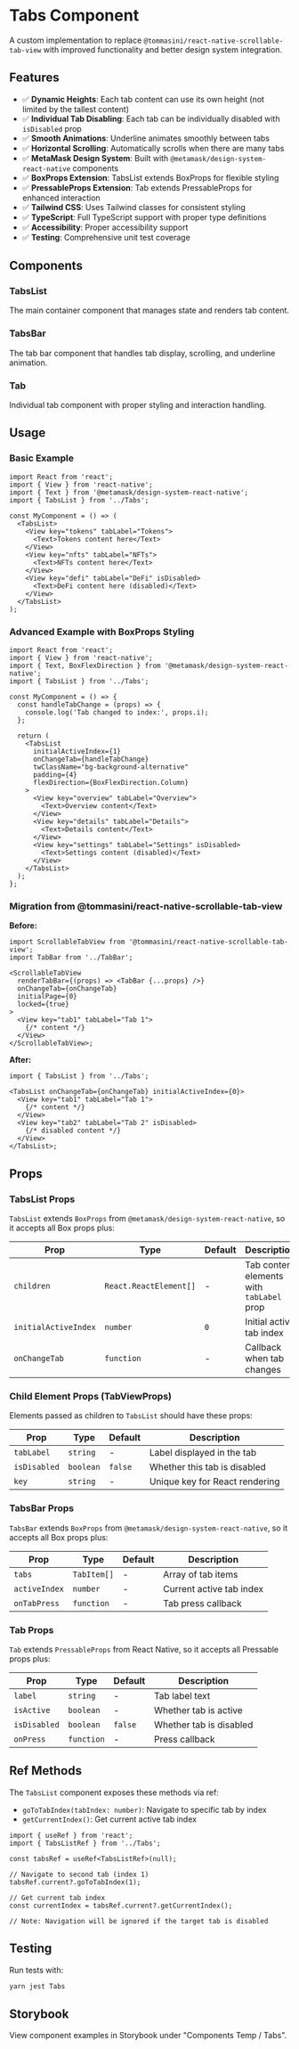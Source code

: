 # Tabs Component

A custom implementation to replace `@tommasini/react-native-scrollable-tab-view` with improved functionality and better design system integration.

## Features

- ✅ **Dynamic Heights**: Each tab content can use its own height (not limited by the tallest content)
- ✅ **Individual Tab Disabling**: Each tab can be individually disabled with `isDisabled` prop
- ✅ **Smooth Animations**: Underline animates smoothly between tabs
- ✅ **Horizontal Scrolling**: Automatically scrolls when there are many tabs
- ✅ **MetaMask Design System**: Built with `@metamask/design-system-react-native` components
- ✅ **BoxProps Extension**: TabsList extends BoxProps for flexible styling
- ✅ **PressableProps Extension**: Tab extends PressableProps for enhanced interaction
- ✅ **Tailwind CSS**: Uses Tailwind classes for consistent styling
- ✅ **TypeScript**: Full TypeScript support with proper type definitions
- ✅ **Accessibility**: Proper accessibility support
- ✅ **Testing**: Comprehensive unit test coverage

## Components

### TabsList

The main container component that manages state and renders tab content.

### TabsBar

The tab bar component that handles tab display, scrolling, and underline animation.

### Tab

Individual tab component with proper styling and interaction handling.

## Usage

### Basic Example

```tsx
import React from 'react';
import { View } from 'react-native';
import { Text } from '@metamask/design-system-react-native';
import { TabsList } from '../Tabs';

const MyComponent = () => (
  <TabsList>
    <View key="tokens" tabLabel="Tokens">
      <Text>Tokens content here</Text>
    </View>
    <View key="nfts" tabLabel="NFTs">
      <Text>NFTs content here</Text>
    </View>
    <View key="defi" tabLabel="DeFi" isDisabled>
      <Text>DeFi content here (disabled)</Text>
    </View>
  </TabsList>
);
```

### Advanced Example with BoxProps Styling

```tsx
import React from 'react';
import { View } from 'react-native';
import { Text, BoxFlexDirection } from '@metamask/design-system-react-native';
import { TabsList } from '../Tabs';

const MyComponent = () => {
  const handleTabChange = (props) => {
    console.log('Tab changed to index:', props.i);
  };

  return (
    <TabsList
      initialActiveIndex={1}
      onChangeTab={handleTabChange}
      twClassName="bg-background-alternative"
      padding={4}
      flexDirection={BoxFlexDirection.Column}
    >
      <View key="overview" tabLabel="Overview">
        <Text>Overview content</Text>
      </View>
      <View key="details" tabLabel="Details">
        <Text>Details content</Text>
      </View>
      <View key="settings" tabLabel="Settings" isDisabled>
        <Text>Settings content (disabled)</Text>
      </View>
    </TabsList>
  );
};
```

### Migration from @tommasini/react-native-scrollable-tab-view

**Before:**

```tsx
import ScrollableTabView from '@tommasini/react-native-scrollable-tab-view';
import TabBar from '../TabBar';

<ScrollableTabView
  renderTabBar={(props) => <TabBar {...props} />}
  onChangeTab={onChangeTab}
  initialPage={0}
  locked={true}
>
  <View key="tab1" tabLabel="Tab 1">
    {/* content */}
  </View>
</ScrollableTabView>;
```

**After:**

```tsx
import { TabsList } from '../Tabs';

<TabsList onChangeTab={onChangeTab} initialActiveIndex={0}>
  <View key="tab1" tabLabel="Tab 1">
    {/* content */}
  </View>
  <View key="tab2" tabLabel="Tab 2" isDisabled>
    {/* disabled content */}
  </View>
</TabsList>;
```

## Props

### TabsList Props

`TabsList` extends `BoxProps` from `@metamask/design-system-react-native`, so it accepts all Box props plus:

| Prop                 | Type                   | Default | Description                               |
| -------------------- | ---------------------- | ------- | ----------------------------------------- |
| `children`           | `React.ReactElement[]` | -       | Tab content elements with `tabLabel` prop |
| `initialActiveIndex` | `number`               | `0`     | Initial active tab index                  |
| `onChangeTab`        | `function`             | -       | Callback when tab changes                 |

### Child Element Props (TabViewProps)

Elements passed as children to `TabsList` should have these props:

| Prop         | Type      | Default | Description                    |
| ------------ | --------- | ------- | ------------------------------ |
| `tabLabel`   | `string`  | -       | Label displayed in the tab     |
| `isDisabled` | `boolean` | `false` | Whether this tab is disabled   |
| `key`        | `string`  | -       | Unique key for React rendering |

### TabsBar Props

`TabsBar` extends `BoxProps` from `@metamask/design-system-react-native`, so it accepts all Box props plus:

| Prop          | Type        | Default | Description              |
| ------------- | ----------- | ------- | ------------------------ |
| `tabs`        | `TabItem[]` | -       | Array of tab items       |
| `activeIndex` | `number`    | -       | Current active tab index |
| `onTabPress`  | `function`  | -       | Tab press callback       |

### Tab Props

`Tab` extends `PressableProps` from React Native, so it accepts all Pressable props plus:

| Prop         | Type       | Default | Description             |
| ------------ | ---------- | ------- | ----------------------- |
| `label`      | `string`   | -       | Tab label text          |
| `isActive`   | `boolean`  | -       | Whether tab is active   |
| `isDisabled` | `boolean`  | `false` | Whether tab is disabled |
| `onPress`    | `function` | -       | Press callback          |

## Ref Methods

The `TabsList` component exposes these methods via ref:

- `goToTabIndex(tabIndex: number)`: Navigate to specific tab by index
- `getCurrentIndex()`: Get current active tab index

```tsx
import { useRef } from 'react';
import { TabsListRef } from '../Tabs';

const tabsRef = useRef<TabsListRef>(null);

// Navigate to second tab (index 1)
tabsRef.current?.goToTabIndex(1);

// Get current tab index
const currentIndex = tabsRef.current?.getCurrentIndex();

// Note: Navigation will be ignored if the target tab is disabled
```

## Testing

Run tests with:

```bash
yarn jest Tabs
```

## Storybook

View component examples in Storybook under "Components Temp / Tabs".
